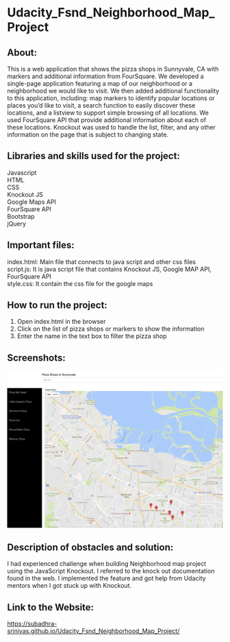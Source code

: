 # Udacity_Fsnd_Neighborhood_Map_Project

## About:

This is a web application that shows the pizza shops in Sunnyvale, CA with markers and additional information from FourSquare. We developed a single-page application featuring a map of our neighborhood or a neighborhood we would like to visit. We then added additional functionality to this application, including: map markers to identify popular locations or places you’d like to visit, a search function to easily discover these locations, and a listview to support simple browsing of all locations. We used FourSquare API that provide additional information about each of these locations. Knockout was used to handle the list, filter, and any other information on the page that is subject to changing state.

## Libraries and skills used for the project:

Javascript</br>
HTML</br>
CSS</br>
Knockout JS</br>
Google Maps API</br>
FourSquare API</br>
Bootstrap</br>
jQuery</br>


## Important files:

index.html: Main file that connects to java script and other css files</br>
script.js: It is java script file that contains Knockout JS, Google MAP API, FourSquare API</br>
style.css: It contain the css file for the google maps</br>

## How to run the project:

1. Open index.html in the browser</br>
2. Click on the list of pizza shops or markers to show the information</br>
3. Enter the name in the text box to filter the pizza shop</br>

## Screenshots:

![Screenshot](https://github.com/subadhra-srinivas/Udacity_Fsnd_Neighborhood_Map_Project/blob/master/images/neighborhood_map-600_medium.png)

## Description of obstacles and solution:
I had experienced challenge when building Neighborhood map project using the JavaScript Knockout. I referred to the
knock out documentation found in the web. I implemented the feature and got help from Udacity mentors when I got
stuck up with Knockout.

## Link to the Website: 

https://subadhra-srinivas.github.io/Udacity_Fsnd_Neighborhood_Map_Project/</br>

